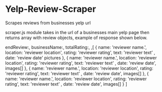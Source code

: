 # Yelp-Review-Scraper

Scrapes reviews from businesses yelp url

scraper.js module takes in the url of a businesses main yelp page then returns array with review objects, example of response shown below.

endReview:,
businessName:,
totalRating:,
,[
  {
    name: 'reviewer name.',
    location: 'reviewer location',
    rating: 'reviewer rating',
    text: 'reviewer text’ ,
    date: 'review date'
    pictures
  },
  {
    name: 'reviewer name.',
    location: 'reviewer location',
    rating: 'reviewer rating',
    text: 'reviewer text’ ,
    date: 'review date',
    images[]
  },
  {
    name: 'reviewer name.',
    location: 'reviewer location',
    rating: 'reviewer rating',
    text: 'reviewer text’ ,
    date: 'review date',
    images[]
  },
  {
    name: 'reviewer name.',
    location: 'reviewer location',
    rating: 'reviewer rating',
    text: 'reviewer text’ ,
    date: 'review date',
    images[]
  }
]
